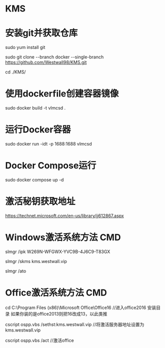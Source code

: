 # KMS

# 安装git并获取仓库

sudo yum install git

sudo git clone --branch docker --single-branch https://github.com/Westwall98/KMS.git

cd ./KMS/

# 使用dockerfile创建容器镜像

sudo docker build -t vlmcsd .

# 运行Docker容器

sudo docker run -idt -p 1688:1688 vlmcsd

# Docker Compose运行

sudo docker compose up -d

# 激活秘钥获取地址

https://technet.microsoft.com/en-us/library/jj612867.aspx

# Windows激活系统方法 CMD

slmgr /ipk W269N-WFGWX-YVC9B-4J6C9-T83GX

slmgr /skms kms.westwall.vip

slmgr /ato

# Office激活系统方法 CMD

cd C:\Program Files (x86)\Microsoft Office\Office16         //进入office2016 安装目录  如果你装的是office2013则把16改成13，以此类推

cscript ospp.vbs /sethst:kms.westwall.vip                 //将激活服务器地址设置为 kms.westwall.vip

cscript ospp.vbs /act                                       //激活office
